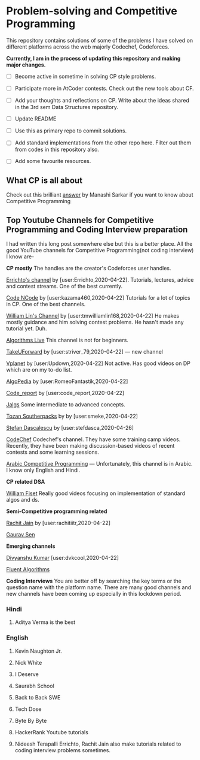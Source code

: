 # Problem-solving and Competitive Programming

This repository contains solutions of some of the problems I have solved on different platforms across the web majorly
Codechef, Codeforces. 

**Currently, I am in the process of updating this repository and making major changes.**
 - [ ] Become active in sometime in solving CP style problems. 
 - [ ] Participate more in AtCoder contests. Check out the new tools about CF.
 - [ ] Add your thoughts and reflections on CP. Write about the ideas shared in the 3rd sem Data Structures repository.
 - [ ] Update README
 - [ ] Use this as primary repo to commit solutions.
 - [ ] Add standard implementations from the other repo here. Filter out them from codes in this repository also.
 - [ ] Add some favourite resources.
 

## What CP is all about
Check out this brilliant [answer](https://qr.ae/TjA0uu) by Manashi Sarkar if you want to know about Competitive Programming


## Top Youtube Channels for Competitive Programming and Coding Interview preparation

I had written this long post somewhere else but this is a better place.
All the good YouTube channels for Competitive Programming(not coding interview) I know are-


**CP mostly**
The handles are the creator's Codeforces user handles.

[Errichto's channel](https://www.youtube.com/channel/UCBr_Fu6q9iHYQCh13jmpbrg) by [user:Errichto,2020-04-22]. Tutorials, lectures, advice and contest streams.
One of the best currently.

[Code NCode](https://www.youtube.com/channel/UC0zvY3yIBQTrSutsV-4yscQ) by [user:kazama460,2020-04-22] Tutorials for a lot of topics in CP. One of the best channels.

[William Lin's Channel](https://www.youtube.com/channel/UCKuDLsO0Wwef53qdHPjbU2Q) by [user:tmwilliamlin168,2020-04-22] He makes mostly guidance and him solving contest problems. He hasn't made any tutorial yet. Duh.

[Algorithms Live](https://www.youtube.com/channel/UCBLr7ISa_YDy5qeATupf26w) This channel is not for beginners.

[TakeUForward](https://www.youtube.com/channel/UCJskGeByzRRSvmOyZOz61ig) by [user:striver_79,2020-04-22] &mdash; new channel

[Vplanet](https://www.youtube.com/channel/UCdNNY8Y8meG3z9Wy6MTzcLg) by [user:Updown,2020-04-22] Not active. Has good videos on DP which are on my to-do list.

[AlgoPedia](https://www.youtube.com/channel/UC4LyqX6MVkg7NU2qBbvrkSg) by [user:RomeoFantastik,2020-04-22] 

[Code_report](https://www.youtube.com/channel/UC1kBxkk2bcG78YBX7LMl9pQ) by [user:code_report,2020-04-22] 

[Jalgs](https://www.youtube.com/channel/UCIyYdngljsLPMe2HiJ-icPw) Some intermediate to advanced concepts.

[Tozan Southerpacks](https://www.youtube.com/channel/UCwsapfci2p1oDVO4Q2sJOQw) by 
 by [user:smeke,2020-04-22]

[Stefan Dascalescu](https://www.youtube.com/channel/UCyTPeByJ_FvAJljtc0svt-Q/videos) by [user:stefdasca,2020-04-26]

[CodeChef](https://www.youtube.com/user/codechefofficial) Codechef's channel. They have some training camp videos. Recently, they have been making discussion-based videos of recent contests and some learning sessions.

[Arabic Competitive Programming](https://www.youtube.com/user/nobody123497) &mdash; Unfortunately, this channel is in Arabic. I know only English and Hindi.


**CP related DSA**

[William Fiset](https://www.youtube.com/user/purpongie) Really good videos focusing on implementation of standard algos and ds.

**Semi-Competitive programming related**

[Rachit Jain](https://www.youtube.com/channel/UC9fDC_eBh9e_bogw87DbGKQ) by [user:rachitiitr,2020-04-22] 

[Gaurav Sen](https://www.youtube.com/channel/UCRPMAqdtSgd0Ipeef7iFsKw) 

**Emerging channels**

[Divyanshu Kumar](https://www.youtube.com/channel/UCTPXQBABIUsu4EJZiDMZFkg) [user:dvkcool,2020-04-22]  

[Fluent Algorithms](https://www.youtube.com/channel/UCtY9l-xhmxfp5nMF9DYglDQ)

**Coding Interviews**
You are better off by searching the key terms or the question name with the platform name. There are many good channels
and new channels have been coming up especially in this lockdown period.

### Hindi
1. Aditya Verma is the best

### English

1. Kevin Naughton Jr.

2. Nick White

3. I Deserve

4. Saurabh School

5. Back to Back SWE

6. Tech Dose

7. Byte By Byte

8. HackerRank Youtube tutorials

9. Nideesh Terapalli
Errichto, Rachit Jain also make tutorials related to coding interview problems sometimes.
